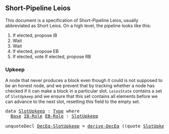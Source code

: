 ## Short-Pipeline Leios

<!--
<pre class="Agda"><a id="39" class="Symbol">{-#</a> <a id="43" class="Keyword">OPTIONS</a> <a id="51" class="Pragma">--safe</a> <a id="58" class="Symbol">#-}</a>
<a id="62" class="Keyword">open</a> <a id="67" class="Keyword">import</a> <a id="74" href="Leios.Prelude.html" class="Module">Leios.Prelude</a> <a id="88" class="Keyword">hiding</a> <a id="95" class="Symbol">(</a><a id="96" href="Function.Base.html#704" class="Function">id</a><a id="98" class="Symbol">)</a>
<a id="100" class="Keyword">open</a> <a id="105" class="Keyword">import</a> <a id="112" href="Leios.FFD.html" class="Module">Leios.FFD</a>
<a id="122" class="Keyword">open</a> <a id="127" class="Keyword">import</a> <a id="134" href="Leios.SpecStructure.html" class="Module">Leios.SpecStructure</a>

<a id="155" class="Keyword">open</a> <a id="160" class="Keyword">import</a> <a id="167" href="Tactic.Defaults.html" class="Module">Tactic.Defaults</a>
<a id="183" class="Keyword">open</a> <a id="188" class="Keyword">import</a> <a id="195" href="Tactic.Derive.DecEq.html" class="Module">Tactic.Derive.DecEq</a>

<a id="216" class="Keyword">module</a> <a id="223" href="Leios.Short.html" class="Module">Leios.Short</a> <a id="235" class="Symbol">(</a><a id="236" href="Leios.Short.html#236" class="Bound">⋯</a> <a id="238" class="Symbol">:</a> <a id="240" href="Leios.SpecStructure.html#286" class="Record">SpecStructure</a> <a id="254" class="Number">1</a><a id="255" class="Symbol">)</a>
  <a id="259" class="Symbol">(</a><a id="260" class="Keyword">let</a> <a id="264" class="Keyword">open</a> <a id="269" href="Leios.SpecStructure.html#286" class="Module">SpecStructure</a> <a id="283" href="Leios.Short.html#236" class="Bound">⋯</a> <a id="285" class="Keyword">renaming</a> <a id="294" class="Symbol">(</a><a id="295" href="Leios.Voting.html#203" class="Function">isVoteCertified</a> <a id="311" class="Symbol">to</a> <a id="314" class="Function">isVoteCertified&#39;</a><a id="330" class="Symbol">))</a> <a id="333" class="Keyword">where</a>
</pre>-->

This document is a specification of Short-Pipeline Leios, usually
abbreviated as Short Leios. On a high level, the pipeline looks like this:

1. If elected, propose IB
2. Wait
3. Wait
4. If elected, propose EB
5. If elected, vote
   If elected, propose RB

### Upkeep

A node that never produces a block even though it could is not
supposed to be an honest node, and we prevent that by tracking whether
a node has checked if it can make a block in a particular slot.
`LeiosState` contains a set of `SlotUpkeep` and we ensure that this
set contains all elements before we can advance to the next slot,
resetting this field to the empty set.

<pre class="Agda"><a id="997" class="Keyword">data</a> <a id="SlotUpkeep"></a><a id="1002" href="Leios.Short.html#1002" class="Datatype">SlotUpkeep</a> <a id="1013" class="Symbol">:</a> <a id="1015" href="Agda.Primitive.html#388" class="Primitive">Type</a> <a id="1020" class="Keyword">where</a>
  <a id="SlotUpkeep.Base"></a><a id="1028" href="Leios.Short.html#1028" class="InductiveConstructor">Base</a> <a id="SlotUpkeep.IB-Role"></a><a id="1033" href="Leios.Short.html#1033" class="InductiveConstructor">IB-Role</a> <a id="SlotUpkeep.EB-Role"></a><a id="1041" href="Leios.Short.html#1041" class="InductiveConstructor">EB-Role</a> <a id="1049" class="Symbol">:</a> <a id="1051" href="Leios.Short.html#1002" class="Datatype">SlotUpkeep</a>

<a id="1063" class="Keyword">unquoteDecl</a> <a id="DecEq-SlotUpkeep"></a><a id="1075" href="Leios.Short.html#1075" class="Function">DecEq-SlotUpkeep</a> <a id="1092" class="Symbol">=</a> <a id="1094" href="Tactic.Derive.DecEq.html#3512" class="Function">derive-DecEq</a> <a id="1107" class="Symbol">((</a><a id="1109" class="Keyword">quote</a> <a id="1115" href="Leios.Short.html#1002" class="Datatype">SlotUpkeep</a> <a id="1126" href="Agda.Builtin.Sigma.html#235" class="InductiveConstructor Operator">,</a> <a id="1128" href="Leios.Short.html#1075" class="Function">DecEq-SlotUpkeep</a><a id="1144" class="Symbol">)</a> <a id="1146" href="Agda.Builtin.List.html#199" class="InductiveConstructor Operator">∷</a> <a id="1148" href="Agda.Builtin.List.html#184" class="InductiveConstructor">[]</a><a id="1150" class="Symbol">)</a>
</pre><!--
<pre class="Agda"><a id="1169" class="Keyword">data</a> <a id="StageUpkeep"></a><a id="1174" href="Leios.Short.html#1174" class="Datatype">StageUpkeep</a> <a id="1186" class="Symbol">:</a> <a id="1188" href="Agda.Primitive.html#388" class="Primitive">Type</a> <a id="1193" class="Keyword">where</a>
  <a id="StageUpkeep.VT-Role"></a><a id="1201" href="Leios.Short.html#1201" class="InductiveConstructor">VT-Role</a> <a id="1209" class="Symbol">:</a> <a id="1211" href="Leios.Short.html#1174" class="Datatype">StageUpkeep</a>

<a id="1224" class="Keyword">unquoteDecl</a> <a id="DecEq-StageUpkeep"></a><a id="1236" href="Leios.Short.html#1236" class="Function">DecEq-StageUpkeep</a> <a id="1254" class="Symbol">=</a> <a id="1256" href="Tactic.Derive.DecEq.html#3512" class="Function">derive-DecEq</a> <a id="1269" class="Symbol">((</a><a id="1271" class="Keyword">quote</a> <a id="1277" href="Leios.Short.html#1174" class="Datatype">StageUpkeep</a> <a id="1289" href="Agda.Builtin.Sigma.html#235" class="InductiveConstructor Operator">,</a> <a id="1291" href="Leios.Short.html#1236" class="Function">DecEq-StageUpkeep</a><a id="1308" class="Symbol">)</a> <a id="1310" href="Agda.Builtin.List.html#199" class="InductiveConstructor Operator">∷</a> <a id="1312" href="Agda.Builtin.List.html#184" class="InductiveConstructor">[]</a><a id="1314" class="Symbol">)</a>
</pre><pre class="Agda"><a id="1328" class="Keyword">open</a> <a id="1333" class="Keyword">import</a> <a id="1340" href="Leios.Protocol.html" class="Module">Leios.Protocol</a> <a id="1355" class="Symbol">(</a><a id="1356" href="Leios.Short.html#236" class="Bound">⋯</a><a id="1357" class="Symbol">)</a> <a id="1359" href="Leios.Short.html#1002" class="Datatype">SlotUpkeep</a> <a id="1370" href="Leios.Short.html#1174" class="Datatype">StageUpkeep</a> <a id="1382" class="Keyword">public</a>

<a id="1390" class="Keyword">open</a> <a id="1395" href="Leios.Base.html#576" class="Module">BaseAbstract</a> <a id="1408" href="Leios.SpecStructure.html#835" class="Field">B&#39;</a> <a id="1411" class="Keyword">using</a> <a id="1417" class="Symbol">(</a><a id="1418" href="Leios.Base.html#611" class="Field">Cert</a><a id="1422" class="Symbol">;</a> <a id="1424" href="Leios.Base.html#677" class="Field">V-chkCerts</a><a id="1434" class="Symbol">;</a> <a id="1436" href="Leios.Base.html#631" class="Field">VTy</a><a id="1439" class="Symbol">;</a> <a id="1441" href="Leios.Base.html#650" class="Field">initSlot</a><a id="1449" class="Symbol">)</a>
<a id="1451" class="Keyword">open</a> <a id="1456" href="Leios.SpecStructure.html#1203" class="Module">FFD</a> <a id="1460" class="Keyword">hiding</a> <a id="1467" class="Symbol">(</a><a id="1468" href="Leios.FFD.html#562" class="Function Operator">_-⟦_/_⟧⇀_</a><a id="1477" class="Symbol">)</a>
<a id="1479" class="Keyword">open</a> <a id="1484" href="Leios.Blocks.html#4489" class="Module">GenFFD</a>
</pre><pre class="Agda"><a id="isVoteCertified"></a><a id="1503" href="Leios.Short.html#1503" class="Function">isVoteCertified</a> <a id="1519" class="Symbol">:</a> <a id="1521" href="Leios.Protocol.html#1359" class="Record">LeiosState</a> <a id="1532" class="Symbol">→</a> <a id="1534" href="Leios.Blocks.html#3047" class="Function">EndorserBlock</a> <a id="1548" class="Symbol">→</a> <a id="1550" href="Agda.Primitive.html#388" class="Primitive">Type</a>
<a id="1555" href="Leios.Short.html#1503" class="Function">isVoteCertified</a> <a id="1571" href="Leios.Short.html#1571" class="Bound">s</a> <a id="1573" href="Leios.Short.html#1573" class="Bound">eb</a> <a id="1576" class="Symbol">=</a> <a id="1578" href="Leios.Short.html#314" class="Function">isVoteCertified&#39;</a> <a id="1595" class="Symbol">(</a><a id="1596" href="Leios.Protocol.html#1869" class="Field">LeiosState.votingState</a> <a id="1619" href="Leios.Short.html#1571" class="Bound">s</a><a id="1620" class="Symbol">)</a> <a id="1622" class="Symbol">(</a><a id="1623" href="Data.Fin.Patterns.html#399" class="InductiveConstructor">0F</a> <a id="1626" href="Agda.Builtin.Sigma.html#235" class="InductiveConstructor Operator">,</a> <a id="1628" href="Leios.Short.html#1573" class="Bound">eb</a><a id="1630" class="Symbol">)</a>
</pre><pre class="Agda"><a id="1644" class="Keyword">private</a> <a id="1652" class="Keyword">variable</a> <a id="1661" href="Leios.Short.html#1661" class="Generalizable">s</a> <a id="1663" href="Leios.Short.html#1663" class="Generalizable">s&#39;</a>   <a id="1668" class="Symbol">:</a> <a id="1670" href="Leios.Protocol.html#1359" class="Record">LeiosState</a>
                 <a id="1698" href="Leios.Short.html#1698" class="Generalizable">ffds&#39;</a>  <a id="1705" class="Symbol">:</a> <a id="1707" href="Leios.FFD.html#508" class="Function">FFD.State</a>
                 <a id="1734" href="Leios.Short.html#1734" class="Generalizable">π</a>      <a id="1741" class="Symbol">:</a> <a id="1743" href="Leios.Abstract.html#578" class="Function">VrfPf</a>
                 <a id="1766" href="Leios.Short.html#1766" class="Generalizable">bs&#39;</a>    <a id="1773" class="Symbol">:</a> <a id="1775" href="Leios.Base.html#3253" class="Function">B.State</a>
                 <a id="1800" href="Leios.Short.html#1800" class="Generalizable">ks</a> <a id="1803" href="Leios.Short.html#1803" class="Generalizable">ks&#39;</a> <a id="1807" class="Symbol">:</a> <a id="1809" href="Leios.KeyRegistration.html#453" class="Function">K.State</a>
                 <a id="1834" href="Leios.Short.html#1834" class="Generalizable">msgs</a>   <a id="1841" class="Symbol">:</a> <a id="1843" href="Agda.Builtin.List.html#147" class="Datatype">List</a> <a id="1848" class="Symbol">(</a><a id="1849" href="Leios.FFD.html#117" class="Field">FFDAbstract.Header</a> <a id="1868" href="Leios.Blocks.html#5537" class="Function">ffdAbstract</a> <a id="1880" href="Data.Sum.Base.html#625" class="Datatype Operator">⊎</a> <a id="1882" href="Leios.FFD.html#124" class="Field">FFDAbstract.Body</a> <a id="1899" href="Leios.Blocks.html#5537" class="Function">ffdAbstract</a><a id="1910" class="Symbol">)</a>
                 <a id="1929" href="Leios.Short.html#1929" class="Generalizable">eb</a>     <a id="1936" class="Symbol">:</a> <a id="1938" href="Leios.Blocks.html#3047" class="Function">EndorserBlock</a>
                 <a id="1969" href="Leios.Short.html#1969" class="Generalizable">ebs</a>    <a id="1976" class="Symbol">:</a> <a id="1978" href="Agda.Builtin.List.html#147" class="Datatype">List</a> <a id="1983" href="Leios.Blocks.html#3047" class="Function">EndorserBlock</a>
                 <a id="2014" href="Leios.Short.html#2014" class="Generalizable">rbs</a>    <a id="2021" class="Symbol">:</a> <a id="2023" href="Agda.Builtin.List.html#147" class="Datatype">List</a> <a id="2028" href="Leios.Base.html#503" class="Function">RankingBlock</a>
                 <a id="2058" href="Leios.Short.html#2058" class="Generalizable">txs</a>    <a id="2065" class="Symbol">:</a> <a id="2067" href="Agda.Builtin.List.html#147" class="Datatype">List</a> <a id="2072" href="Leios.Abstract.html#457" class="Function">Tx</a>
                 <a id="2092" href="Leios.Short.html#2092" class="Generalizable">V</a>      <a id="2099" class="Symbol">:</a> <a id="2101" href="Leios.Base.html#631" class="Function">VTy</a>
                 <a id="2122" href="Leios.Short.html#2122" class="Generalizable">SD</a>     <a id="2129" class="Symbol">:</a> <a id="2131" href="Leios.Base.html#453" class="Function">StakeDistr</a>
                 <a id="2159" href="Leios.Short.html#2159" class="Generalizable">pks</a>    <a id="2166" class="Symbol">:</a> <a id="2168" href="Agda.Builtin.List.html#147" class="Datatype">List</a> <a id="2173" href="Leios.VRF.html#911" class="Function">PubKey</a>
</pre>-->

### Block/Vote production rules

We now define the rules for block production given by the relation `_↝_`. These are split in two:

1. Positive rules, when we do need to create a block.
2. Negative rules, when we cannot create a block.

The purpose of the negative rules is to properly adjust the upkeep if
we cannot make a block.

Note that `_↝_`, starting with an empty upkeep can always make exactly
three steps corresponding to the three types of Leios specific blocks.

<pre class="Agda"><a id="2672" class="Keyword">data</a> <a id="_↝_"></a><a id="2677" href="Leios.Short.html#2677" class="Datatype Operator">_↝_</a> <a id="2681" class="Symbol">:</a> <a id="2683" href="Leios.Protocol.html#1359" class="Record">LeiosState</a> <a id="2694" class="Symbol">→</a> <a id="2696" href="Leios.Protocol.html#1359" class="Record">LeiosState</a> <a id="2707" class="Symbol">→</a> <a id="2709" href="Agda.Primitive.html#388" class="Primitive">Type</a> <a id="2714" class="Keyword">where</a>
</pre>#### Positive rules
<pre class="Agda">  <a id="_↝_.IB-Role"></a><a id="2754" href="Leios.Short.html#2754" class="InductiveConstructor">IB-Role</a> <a id="2762" class="Symbol">:</a> <a id="2764" class="Keyword">let</a> <a id="2768" class="Keyword">open</a> <a id="2773" href="Leios.Protocol.html#1359" class="Module">LeiosState</a> <a id="2784" href="Leios.Short.html#1661" class="Generalizable">s</a> <a id="2786" class="Keyword">renaming</a> <a id="2795" class="Symbol">(</a><a id="2796" href="Leios.Protocol.html#1452" class="Field">FFDState</a> <a id="2805" class="Symbol">to</a> <a id="2808" class="Field">ffds</a><a id="2812" class="Symbol">)</a>
                <a id="2830" href="Leios.Short.html#2830" class="Bound">b</a> <a id="2832" class="Symbol">=</a> <a id="2834" href="Leios.Blocks.html#4692" class="InductiveConstructor">ibBody</a> <a id="2841" class="Symbol">(</a><a id="2842" class="Keyword">record</a> <a id="2849" class="Symbol">{</a> <a id="2851" href="Leios.Blocks.html#1326" class="Field">txs</a> <a id="2855" class="Symbol">=</a> <a id="2857" href="Leios.Protocol.html#1516" class="Function">ToPropose</a> <a id="2867" class="Symbol">})</a>
                <a id="2886" href="Leios.Short.html#2886" class="Bound">h</a> <a id="2888" class="Symbol">=</a> <a id="2890" href="Leios.Blocks.html#4561" class="InductiveConstructor">ibHeader</a> <a id="2899" class="Symbol">(</a><a id="2900" href="Leios.Blocks.html#2141" class="Function">mkIBHeader</a> <a id="2911" href="Leios.Protocol.html#1668" class="Function">slot</a> <a id="2916" href="Leios.SpecStructure.html#601" class="Field">id</a> <a id="2919" href="Leios.Short.html#1734" class="Generalizable">π</a> <a id="2921" href="Leios.SpecStructure.html#730" class="Field">sk-IB</a> <a id="2927" href="Leios.Protocol.html#1516" class="Function">ToPropose</a><a id="2936" class="Symbol">)</a>
          <a id="2948" class="Keyword">in</a>
          <a id="2961" href="Prelude.InferenceRules.html#56074" class="Function Operator">∙</a> <a id="2963" href="Leios.VRF.html#1245" class="Function">canProduceIB</a> <a id="2976" href="Leios.Protocol.html#1668" class="Function">slot</a> <a id="2981" href="Leios.SpecStructure.html#730" class="Field">sk-IB</a> <a id="2987" class="Symbol">(</a><a id="2988" href="Leios.Protocol.html#3868" class="Function">stake</a> <a id="2994" href="Leios.Short.html#1661" class="Generalizable">s</a><a id="2995" class="Symbol">)</a> <a id="2997" href="Leios.Short.html#1734" class="Generalizable">π</a>
          <a id="3009" href="Prelude.InferenceRules.html#56005" class="Function Operator">∙</a> <a id="3011" href="Leios.Short.html#2808" class="Function">ffds</a> <a id="3016" href="Leios.FFD.html#562" class="Function Operator">FFD.-⟦</a> <a id="3023" href="Leios.FFD.html#311" class="InductiveConstructor">Send</a> <a id="3028" href="Leios.Short.html#2886" class="Bound">h</a> <a id="3030" class="Symbol">(</a><a id="3031" href="Agda.Builtin.Maybe.html#173" class="InductiveConstructor">just</a> <a id="3036" href="Leios.Short.html#2830" class="Bound">b</a><a id="3037" class="Symbol">)</a> <a id="3039" href="Leios.FFD.html#562" class="Function Operator">/</a> <a id="3041" href="Leios.FFD.html#397" class="InductiveConstructor">SendRes</a> <a id="3049" href="Leios.FFD.html#562" class="Function Operator">⟧⇀</a> <a id="3052" href="Leios.Short.html#1698" class="Generalizable">ffds&#39;</a>
          <a id="3068" href="Prelude.InferenceRules.html#11315" class="Function Operator">─────────────────────────────────────────────────────────────────────────</a>
          <a id="3152" href="Leios.Short.html#1661" class="Generalizable">s</a> <a id="3154" href="Leios.Short.html#2677" class="Datatype Operator">↝</a> <a id="3156" href="Leios.Protocol.html#2892" class="Function">addUpkeep</a> <a id="3166" class="Keyword">record</a> <a id="3173" href="Leios.Short.html#1661" class="Generalizable">s</a> <a id="3175" class="Symbol">{</a> <a id="3177" href="Leios.Protocol.html#1452" class="Field">FFDState</a> <a id="3186" class="Symbol">=</a> <a id="3188" href="Leios.Short.html#1698" class="Generalizable">ffds&#39;</a> <a id="3194" class="Symbol">}</a> <a id="3196" href="Leios.Short.html#1033" class="InductiveConstructor">IB-Role</a>
</pre>When η = 0 there is no indirect ledger inclusion; in case η > 0 earlier EBs might
be referenced (Full-Short Leios).
<pre class="Agda">  <a id="_↝_.EB-Role"></a><a id="3334" href="Leios.Short.html#3334" class="InductiveConstructor">EB-Role</a> <a id="3342" class="Symbol">:</a> <a id="3344" class="Keyword">let</a> <a id="3348" class="Keyword">open</a> <a id="3353" href="Leios.Protocol.html#1359" class="Module">LeiosState</a> <a id="3364" href="Leios.Short.html#1661" class="Generalizable">s</a> <a id="3366" class="Keyword">renaming</a> <a id="3375" class="Symbol">(</a><a id="3376" href="Leios.Protocol.html#1452" class="Field">FFDState</a> <a id="3385" class="Symbol">to</a> <a id="3388" class="Field">ffds</a><a id="3392" class="Symbol">)</a>
                <a id="3410" href="Leios.Short.html#3410" class="Bound">LI</a> <a id="3413" class="Symbol">=</a> <a id="3415" href="abstract-set-theory.Prelude.html#1824" class="Function">map</a> <a id="3419" href="Leios.Blocks.html#2547" class="Function">getIBRef</a> <a id="3428" href="Function.Base.html#1974" class="Function Operator">$</a> <a id="3430" href="Leios.Prelude.html#1588" class="Function">filter</a> <a id="3437" class="Symbol">(</a><a id="3438" href="Leios.Blocks.html#770" class="Function Operator">_∈ᴮ</a> <a id="3442" href="Leios.Prelude.html#1209" class="Function">slice</a> <a id="3448" href="Leios.Abstract.html#961" class="Function">L</a> <a id="3450" href="Leios.Protocol.html#1668" class="Function">slot</a> <a id="3455" class="Number">3</a><a id="3456" class="Symbol">)</a> <a id="3458" href="Leios.Protocol.html#1547" class="Function">IBs</a> <a id="3462" class="Comment">-- TODO: add late IB inclusion</a>
                <a id="3509" href="Leios.Short.html#3509" class="Bound">LE</a> <a id="3512" class="Symbol">=</a> <a id="3514" href="abstract-set-theory.Prelude.html#1824" class="Function">map</a> <a id="3518" href="Leios.Blocks.html#4034" class="Function">getEBRef</a> <a id="3527" href="Leios.Short.html#1969" class="Generalizable">ebs</a>
                <a id="3547" href="Leios.Short.html#3547" class="Bound">h</a>  <a id="3550" class="Symbol">=</a> <a id="3552" href="Leios.Blocks.html#3578" class="Function">mkEB</a> <a id="3557" href="Leios.Protocol.html#1668" class="Function">slot</a> <a id="3562" href="Leios.SpecStructure.html#601" class="Field">id</a> <a id="3565" href="Leios.Short.html#1734" class="Generalizable">π</a> <a id="3567" href="Leios.SpecStructure.html#736" class="Field">sk-EB</a> <a id="3573" href="Leios.Short.html#3410" class="Bound">LI</a> <a id="3576" href="Leios.Short.html#3509" class="Bound">LE</a>
                <a id="3595" href="Leios.Short.html#3595" class="Bound">P</a>  <a id="3598" class="Symbol">=</a> <a id="3600" class="Symbol">λ</a> <a id="3602" href="Leios.Short.html#3602" class="Bound">x</a> <a id="3604" class="Symbol">→</a> <a id="3606" href="Leios.Short.html#1503" class="Function">isVoteCertified</a> <a id="3622" href="Leios.Short.html#1661" class="Generalizable">s</a> <a id="3624" href="Leios.Short.html#3602" class="Bound">x</a>
                         <a id="3651" href="Data.Product.Base.html#1618" class="Function Operator">×</a> <a id="3653" href="Leios.Short.html#3602" class="Bound">x</a> <a id="3655" href="abstract-set-theory.Prelude.html#563" class="Function Operator">∈ˡ</a> <a id="3658" href="Leios.Protocol.html#1586" class="Function">EBs</a>
                         <a id="3687" href="Data.Product.Base.html#1618" class="Function Operator">×</a> <a id="3689" href="Leios.Short.html#3602" class="Bound">x</a> <a id="3691" href="Leios.Blocks.html#770" class="Function Operator">∈ᴮ</a> <a id="3694" href="Leios.Prelude.html#1475" class="Function">slices</a> <a id="3701" href="Leios.Abstract.html#961" class="Function">L</a> <a id="3703" href="Leios.Protocol.html#1668" class="Function">slot</a> <a id="3708" class="Number">2</a> <a id="3710" class="Symbol">(</a><a id="3711" class="Number">3</a> <a id="3713" href="Agda.Builtin.Nat.html#539" class="Primitive Operator">*</a> <a id="3715" href="Leios.Abstract.html#1009" class="Function">η</a> <a id="3717" href="Data.Nat.Base.html#7096" class="Function Operator">/</a> <a id="3719" href="Leios.Abstract.html#961" class="Function">L</a><a id="3720" class="Symbol">)</a>
                <a id="3738" href="Leios.Short.html#3738" class="Bound">slots</a> <a id="3744" class="Symbol">=</a> <a id="3746" href="abstract-set-theory.Prelude.html#1824" class="Function">map</a> <a id="3750" href="Leios.Blocks.html#640" class="Field">slotNumber</a>
          <a id="3771" class="Keyword">in</a>
          <a id="3784" href="Prelude.InferenceRules.html#56074" class="Function Operator">∙</a> <a id="3786" href="Leios.Protocol.html#2475" class="Function">needsUpkeep</a> <a id="3798" href="Leios.Short.html#1041" class="InductiveConstructor">EB-Role</a>
          <a id="3816" href="Prelude.InferenceRules.html#56005" class="Function Operator">∙</a> <a id="3818" href="Leios.VRF.html#1849" class="Function">canProduceEB</a> <a id="3831" href="Leios.Protocol.html#1668" class="Function">slot</a> <a id="3836" href="Leios.SpecStructure.html#736" class="Field">sk-EB</a> <a id="3842" class="Symbol">(</a><a id="3843" href="Leios.Protocol.html#3868" class="Function">stake</a> <a id="3849" href="Leios.Short.html#1661" class="Generalizable">s</a><a id="3850" class="Symbol">)</a> <a id="3852" href="Leios.Short.html#1734" class="Generalizable">π</a>
          <a id="3864" href="Prelude.InferenceRules.html#56005" class="Function Operator">∙</a> <a id="3866" href="Data.List.Relation.Unary.All.html#1639" class="Datatype">All.All</a> <a id="3874" href="Leios.Short.html#3595" class="Bound">P</a> <a id="3876" href="Leios.Short.html#1969" class="Generalizable">ebs</a>
          <a id="3890" href="Prelude.InferenceRules.html#56005" class="Function Operator">∙</a> <a id="3892" href="Data.List.Relation.Unary.Unique.Setoid.html#785" class="Datatype">Unique</a> <a id="3899" class="Symbol">(</a><a id="3900" href="Leios.Short.html#3738" class="Bound">slots</a> <a id="3906" href="Leios.Short.html#1969" class="Generalizable">ebs</a><a id="3909" class="Symbol">)</a> <a id="3911" href="Data.Product.Base.html#1618" class="Function Operator">×</a> <a id="3913" href="Axiom.Set.html#5718" class="Function">fromList</a> <a id="3922" class="Symbol">(</a><a id="3923" href="Leios.Short.html#3738" class="Bound">slots</a> <a id="3929" href="Leios.Short.html#1969" class="Generalizable">ebs</a><a id="3932" class="Symbol">)</a> <a id="3934" href="Axiom.Set.html#2587" class="Function Operator">≡ᵉ</a> <a id="3937" href="Axiom.Set.html#5718" class="Function">fromList</a> <a id="3946" class="Symbol">(</a><a id="3947" href="Leios.Short.html#3738" class="Bound">slots</a> <a id="3953" class="Symbol">(</a><a id="3954" href="Leios.Prelude.html#1588" class="Function">filter</a> <a id="3961" href="Leios.Short.html#3595" class="Bound">P</a> <a id="3963" href="Leios.Protocol.html#1586" class="Function">EBs</a><a id="3966" class="Symbol">))</a>
          <a id="3979" href="Prelude.InferenceRules.html#56005" class="Function Operator">∙</a> <a id="3981" href="Leios.Short.html#3388" class="Function">ffds</a> <a id="3986" href="Leios.FFD.html#562" class="Function Operator">FFD.-⟦</a> <a id="3993" href="Leios.FFD.html#311" class="InductiveConstructor">Send</a> <a id="3998" class="Symbol">(</a><a id="3999" href="Leios.Blocks.html#4594" class="InductiveConstructor">ebHeader</a> <a id="4008" href="Leios.Short.html#3547" class="Bound">h</a><a id="4009" class="Symbol">)</a> <a id="4011" href="Agda.Builtin.Maybe.html#194" class="InductiveConstructor">nothing</a> <a id="4019" href="Leios.FFD.html#562" class="Function Operator">/</a> <a id="4021" href="Leios.FFD.html#397" class="InductiveConstructor">SendRes</a> <a id="4029" href="Leios.FFD.html#562" class="Function Operator">⟧⇀</a> <a id="4032" href="Leios.Short.html#1698" class="Generalizable">ffds&#39;</a>
          <a id="4048" href="Prelude.InferenceRules.html#11315" class="Function Operator">─────────────────────────────────────────────────────────────────────────</a>
          <a id="4132" href="Leios.Short.html#1661" class="Generalizable">s</a> <a id="4134" href="Leios.Short.html#2677" class="Datatype Operator">↝</a> <a id="4136" href="Leios.Protocol.html#2892" class="Function">addUpkeep</a> <a id="4146" class="Keyword">record</a> <a id="4153" href="Leios.Short.html#1661" class="Generalizable">s</a> <a id="4155" class="Symbol">{</a> <a id="4157" href="Leios.Protocol.html#1452" class="Field">FFDState</a> <a id="4166" class="Symbol">=</a> <a id="4168" href="Leios.Short.html#1698" class="Generalizable">ffds&#39;</a> <a id="4174" class="Symbol">}</a> <a id="4176" href="Leios.Short.html#1041" class="InductiveConstructor">EB-Role</a>
</pre><pre class="Agda">  <a id="_↝_.VT-Role"></a><a id="4198" href="Leios.Short.html#4198" class="InductiveConstructor">VT-Role</a> <a id="4206" class="Symbol">:</a> <a id="4208" class="Keyword">let</a> <a id="4212" class="Keyword">open</a> <a id="4217" href="Leios.Protocol.html#1359" class="Module">LeiosState</a> <a id="4228" href="Leios.Short.html#1661" class="Generalizable">s</a> <a id="4230" class="Keyword">renaming</a> <a id="4239" class="Symbol">(</a><a id="4240" href="Leios.Protocol.html#1452" class="Field">FFDState</a> <a id="4249" class="Symbol">to</a> <a id="4252" class="Field">ffds</a><a id="4256" class="Symbol">)</a>
                <a id="4274" href="Leios.Short.html#4274" class="Bound">EBs&#39;</a> <a id="4279" class="Symbol">=</a> <a id="4281" href="Leios.Prelude.html#1588" class="Function">filter</a> <a id="4288" class="Symbol">(</a><a id="4289" href="Leios.Protocol.html#7383" class="Function">allIBRefsKnown</a> <a id="4304" href="Leios.Short.html#1661" class="Generalizable">s</a><a id="4305" class="Symbol">)</a> <a id="4307" href="Function.Base.html#1974" class="Function Operator">$</a> <a id="4309" href="Leios.Prelude.html#1588" class="Function">filter</a> <a id="4316" class="Symbol">(</a><a id="4317" href="Leios.Blocks.html#770" class="Function Operator">_∈ᴮ</a> <a id="4321" href="Leios.Prelude.html#1209" class="Function">slice</a> <a id="4327" href="Leios.Abstract.html#961" class="Function">L</a> <a id="4329" href="Leios.Protocol.html#1668" class="Function">slot</a> <a id="4334" class="Number">1</a><a id="4335" class="Symbol">)</a> <a id="4337" href="Leios.Protocol.html#1586" class="Function">EBs</a>
                <a id="4357" href="Leios.Short.html#4357" class="Bound">votes</a> <a id="4363" class="Symbol">=</a> <a id="4365" href="abstract-set-theory.Prelude.html#1824" class="Function">map</a> <a id="4369" class="Symbol">(</a><a id="4370" href="Leios.Abstract.html#837" class="Function">vote</a> <a id="4375" href="Leios.SpecStructure.html#742" class="Field">sk-VT</a> <a id="4381" href="Function.Base.html#1115" class="Function Operator">∘</a> <a id="4383" href="Class.Hashable.html#167" class="Field">hash</a><a id="4387" class="Symbol">)</a> <a id="4389" href="Leios.Short.html#4274" class="Bound">EBs&#39;</a>
          <a id="4404" class="Keyword">in</a>
          <a id="4417" href="Prelude.InferenceRules.html#56074" class="Function Operator">∙</a> <a id="4419" href="Leios.Protocol.html#2535" class="Function">needsUpkeep-Stage</a> <a id="4437" href="Leios.Short.html#1201" class="InductiveConstructor">VT-Role</a>
          <a id="4455" href="Prelude.InferenceRules.html#56005" class="Function Operator">∙</a> <a id="4457" href="Leios.VRF.html#2453" class="Function">canProduceV</a> <a id="4469" href="Leios.Protocol.html#1668" class="Function">slot</a> <a id="4474" href="Leios.SpecStructure.html#742" class="Field">sk-VT</a> <a id="4480" class="Symbol">(</a><a id="4481" href="Leios.Protocol.html#3868" class="Function">stake</a> <a id="4487" href="Leios.Short.html#1661" class="Generalizable">s</a><a id="4488" class="Symbol">)</a>
          <a id="4500" href="Prelude.InferenceRules.html#56005" class="Function Operator">∙</a> <a id="4502" href="Leios.Short.html#4252" class="Function">ffds</a> <a id="4507" href="Leios.FFD.html#562" class="Function Operator">FFD.-⟦</a> <a id="4514" href="Leios.FFD.html#311" class="InductiveConstructor">Send</a> <a id="4519" class="Symbol">(</a><a id="4520" href="Leios.Blocks.html#4632" class="InductiveConstructor">vtHeader</a> <a id="4529" href="Leios.Short.html#4357" class="Bound">votes</a><a id="4534" class="Symbol">)</a> <a id="4536" href="Agda.Builtin.Maybe.html#194" class="InductiveConstructor">nothing</a> <a id="4544" href="Leios.FFD.html#562" class="Function Operator">/</a> <a id="4546" href="Leios.FFD.html#397" class="InductiveConstructor">SendRes</a> <a id="4554" href="Leios.FFD.html#562" class="Function Operator">⟧⇀</a> <a id="4557" href="Leios.Short.html#1698" class="Generalizable">ffds&#39;</a>
          <a id="4573" href="Prelude.InferenceRules.html#11315" class="Function Operator">─────────────────────────────────────────────────────────────────────────</a>
          <a id="4657" href="Leios.Short.html#1661" class="Generalizable">s</a> <a id="4659" href="Leios.Short.html#2677" class="Datatype Operator">↝</a> <a id="4661" href="Leios.Protocol.html#3062" class="Function">addUpkeep-Stage</a> <a id="4677" class="Keyword">record</a> <a id="4684" href="Leios.Short.html#1661" class="Generalizable">s</a> <a id="4686" class="Symbol">{</a> <a id="4688" href="Leios.Protocol.html#1452" class="Field">FFDState</a> <a id="4697" class="Symbol">=</a> <a id="4699" href="Leios.Short.html#1698" class="Generalizable">ffds&#39;</a> <a id="4705" class="Symbol">}</a> <a id="4707" href="Leios.Short.html#1201" class="InductiveConstructor">VT-Role</a>
</pre>#### Negative rules
<pre class="Agda">  <a id="_↝_.No-IB-Role"></a><a id="4749" href="Leios.Short.html#4749" class="InductiveConstructor">No-IB-Role</a> <a id="4760" class="Symbol">:</a> <a id="4762" class="Keyword">let</a> <a id="4766" class="Keyword">open</a> <a id="4771" href="Leios.Protocol.html#1359" class="Module">LeiosState</a> <a id="4782" href="Leios.Short.html#1661" class="Generalizable">s</a> <a id="4784" class="Keyword">in</a>
             <a id="4800" href="Prelude.InferenceRules.html#56074" class="Function Operator">∙</a> <a id="4802" href="Leios.Protocol.html#2475" class="Function">needsUpkeep</a> <a id="4814" href="Leios.Short.html#1033" class="InductiveConstructor">IB-Role</a>
             <a id="4835" href="Prelude.InferenceRules.html#56005" class="Function Operator">∙</a> <a id="4837" class="Symbol">(∀</a> <a id="4840" href="Leios.Short.html#4840" class="Bound">π</a> <a id="4842" class="Symbol">→</a> <a id="4844" href="Relation.Nullary.Negation.Core.html#658" class="Function Operator">¬</a> <a id="4846" href="Leios.VRF.html#1245" class="Function">canProduceIB</a> <a id="4859" href="Leios.Protocol.html#1668" class="Function">slot</a> <a id="4864" href="Leios.SpecStructure.html#730" class="Field">sk-IB</a> <a id="4870" class="Symbol">(</a><a id="4871" href="Leios.Protocol.html#3868" class="Function">stake</a> <a id="4877" href="Leios.Short.html#1661" class="Generalizable">s</a><a id="4878" class="Symbol">)</a> <a id="4880" href="Leios.Short.html#4840" class="Bound">π</a><a id="4881" class="Symbol">)</a>
             <a id="4896" href="Prelude.InferenceRules.html#13121" class="Function Operator">─────────────────────────────────────────────</a>
             <a id="4955" href="Leios.Short.html#1661" class="Generalizable">s</a> <a id="4957" href="Leios.Short.html#2677" class="Datatype Operator">↝</a> <a id="4959" href="Leios.Protocol.html#2892" class="Function">addUpkeep</a> <a id="4969" href="Leios.Short.html#1661" class="Generalizable">s</a> <a id="4971" href="Leios.Short.html#1033" class="InductiveConstructor">IB-Role</a>
</pre><pre class="Agda">  <a id="_↝_.No-EB-Role"></a><a id="4993" href="Leios.Short.html#4993" class="InductiveConstructor">No-EB-Role</a> <a id="5004" class="Symbol">:</a> <a id="5006" class="Keyword">let</a> <a id="5010" class="Keyword">open</a> <a id="5015" href="Leios.Protocol.html#1359" class="Module">LeiosState</a> <a id="5026" href="Leios.Short.html#1661" class="Generalizable">s</a> <a id="5028" class="Keyword">in</a>
             <a id="5044" href="Prelude.InferenceRules.html#56074" class="Function Operator">∙</a> <a id="5046" href="Leios.Protocol.html#2475" class="Function">needsUpkeep</a> <a id="5058" href="Leios.Short.html#1041" class="InductiveConstructor">EB-Role</a>
             <a id="5079" href="Prelude.InferenceRules.html#56005" class="Function Operator">∙</a> <a id="5081" class="Symbol">(∀</a> <a id="5084" href="Leios.Short.html#5084" class="Bound">π</a> <a id="5086" class="Symbol">→</a> <a id="5088" href="Relation.Nullary.Negation.Core.html#658" class="Function Operator">¬</a> <a id="5090" href="Leios.VRF.html#1849" class="Function">canProduceEB</a> <a id="5103" href="Leios.Protocol.html#1668" class="Function">slot</a> <a id="5108" href="Leios.SpecStructure.html#736" class="Field">sk-EB</a> <a id="5114" class="Symbol">(</a><a id="5115" href="Leios.Protocol.html#3868" class="Function">stake</a> <a id="5121" href="Leios.Short.html#1661" class="Generalizable">s</a><a id="5122" class="Symbol">)</a> <a id="5124" href="Leios.Short.html#5084" class="Bound">π</a><a id="5125" class="Symbol">)</a>
             <a id="5140" href="Prelude.InferenceRules.html#13121" class="Function Operator">─────────────────────────────────────────────</a>
             <a id="5199" href="Leios.Short.html#1661" class="Generalizable">s</a> <a id="5201" href="Leios.Short.html#2677" class="Datatype Operator">↝</a> <a id="5203" href="Leios.Protocol.html#2892" class="Function">addUpkeep</a> <a id="5213" href="Leios.Short.html#1661" class="Generalizable">s</a> <a id="5215" href="Leios.Short.html#1041" class="InductiveConstructor">EB-Role</a>
</pre><pre class="Agda">  <a id="_↝_.No-VT-Role"></a><a id="5237" href="Leios.Short.html#5237" class="InductiveConstructor">No-VT-Role</a> <a id="5248" class="Symbol">:</a> <a id="5250" class="Keyword">let</a> <a id="5254" class="Keyword">open</a> <a id="5259" href="Leios.Protocol.html#1359" class="Module">LeiosState</a> <a id="5270" href="Leios.Short.html#1661" class="Generalizable">s</a> <a id="5272" class="Keyword">in</a>
             <a id="5288" href="Prelude.InferenceRules.html#56074" class="Function Operator">∙</a> <a id="5290" href="Leios.Protocol.html#2535" class="Function">needsUpkeep-Stage</a> <a id="5308" href="Leios.Short.html#1201" class="InductiveConstructor">VT-Role</a>
             <a id="5329" href="Prelude.InferenceRules.html#56005" class="Function Operator">∙</a> <a id="5331" href="Relation.Nullary.Negation.Core.html#658" class="Function Operator">¬</a> <a id="5333" href="Leios.VRF.html#2453" class="Function">canProduceV</a> <a id="5345" href="Leios.Protocol.html#1668" class="Function">slot</a> <a id="5350" href="Leios.SpecStructure.html#742" class="Field">sk-VT</a> <a id="5356" class="Symbol">(</a><a id="5357" href="Leios.Protocol.html#3868" class="Function">stake</a> <a id="5363" href="Leios.Short.html#1661" class="Generalizable">s</a><a id="5364" class="Symbol">)</a>
             <a id="5379" href="Prelude.InferenceRules.html#13121" class="Function Operator">─────────────────────────────────────────────</a>
             <a id="5438" href="Leios.Short.html#1661" class="Generalizable">s</a> <a id="5440" href="Leios.Short.html#2677" class="Datatype Operator">↝</a> <a id="5442" href="Leios.Protocol.html#3062" class="Function">addUpkeep-Stage</a> <a id="5458" href="Leios.Short.html#1661" class="Generalizable">s</a> <a id="5460" href="Leios.Short.html#1201" class="InductiveConstructor">VT-Role</a>
</pre>### Uniform short-pipeline
<pre class="Agda"><a id="stage"></a><a id="5507" href="Leios.Short.html#5507" class="Function">stage</a> <a id="5513" class="Symbol">:</a> <a id="5515" href="Agda.Builtin.Nat.html#203" class="Datatype">ℕ</a> <a id="5517" class="Symbol">→</a> <a id="5519" class="Symbol">⦃</a> <a id="5521" href="Leios.Short.html#5521" class="Bound">_</a> <a id="5523" class="Symbol">:</a> <a id="5525" href="Data.Nat.Base.html#3260" class="Record">NonZero</a> <a id="5533" href="Leios.Abstract.html#961" class="Function">L</a> <a id="5535" class="Symbol">⦄</a> <a id="5537" class="Symbol">→</a> <a id="5539" href="Agda.Builtin.Nat.html#203" class="Datatype">ℕ</a>
<a id="5541" href="Leios.Short.html#5507" class="Function">stage</a> <a id="5547" href="Leios.Short.html#5547" class="Bound">s</a> <a id="5549" class="Symbol">=</a> <a id="5551" href="Leios.Short.html#5547" class="Bound">s</a> <a id="5553" href="Data.Nat.Base.html#7096" class="Function Operator">/</a> <a id="5555" href="Leios.Abstract.html#961" class="Function">L</a>

<a id="beginningOfStage"></a><a id="5558" href="Leios.Short.html#5558" class="Function">beginningOfStage</a> <a id="5575" class="Symbol">:</a> <a id="5577" href="Agda.Builtin.Nat.html#203" class="Datatype">ℕ</a> <a id="5579" class="Symbol">→</a> <a id="5581" href="Agda.Primitive.html#388" class="Primitive">Type</a>
<a id="5586" href="Leios.Short.html#5558" class="Function">beginningOfStage</a> <a id="5603" href="Leios.Short.html#5603" class="Bound">s</a> <a id="5605" class="Symbol">=</a> <a id="5607" href="Leios.Short.html#5507" class="Function">stage</a> <a id="5613" href="Leios.Short.html#5603" class="Bound">s</a> <a id="5615" href="Agda.Builtin.Nat.html#539" class="Primitive Operator">*</a> <a id="5617" href="Leios.Abstract.html#961" class="Function">L</a> <a id="5619" href="Agda.Builtin.Equality.html#150" class="Datatype Operator">≡</a> <a id="5621" href="Leios.Short.html#5603" class="Bound">s</a>

<a id="endOfStage"></a><a id="5624" href="Leios.Short.html#5624" class="Function">endOfStage</a> <a id="5635" class="Symbol">:</a> <a id="5637" href="Agda.Builtin.Nat.html#203" class="Datatype">ℕ</a> <a id="5639" class="Symbol">→</a> <a id="5641" href="Agda.Primitive.html#388" class="Primitive">Type</a>
<a id="5646" href="Leios.Short.html#5624" class="Function">endOfStage</a> <a id="5657" href="Leios.Short.html#5657" class="Bound">s</a> <a id="5659" class="Symbol">=</a> <a id="5661" href="Agda.Builtin.Nat.html#234" class="InductiveConstructor">suc</a> <a id="5665" class="Symbol">(</a><a id="5666" href="Leios.Short.html#5507" class="Function">stage</a> <a id="5672" href="Leios.Short.html#5657" class="Bound">s</a><a id="5673" class="Symbol">)</a> <a id="5675" href="Agda.Builtin.Equality.html#150" class="Datatype Operator">≡</a> <a id="5677" href="Leios.Short.html#5507" class="Function">stage</a> <a id="5683" class="Symbol">(</a><a id="5684" href="Agda.Builtin.Nat.html#234" class="InductiveConstructor">suc</a> <a id="5688" href="Leios.Short.html#5657" class="Bound">s</a><a id="5689" class="Symbol">)</a>
</pre>Predicate needed for slot transition. Special care needs to be taken when starting from
genesis.
<pre class="Agda"><a id="allDone"></a><a id="5800" href="Leios.Short.html#5800" class="Function">allDone</a> <a id="5808" class="Symbol">:</a> <a id="5810" href="Leios.Protocol.html#1359" class="Record">LeiosState</a> <a id="5821" class="Symbol">→</a> <a id="5823" href="Agda.Primitive.html#388" class="Primitive">Type</a>
<a id="5828" href="Leios.Short.html#5800" class="Function">allDone</a> <a id="5836" class="Keyword">record</a> <a id="5843" class="Symbol">{</a> <a id="5845" href="Leios.Protocol.html#1668" class="Field">slot</a> <a id="5850" class="Symbol">=</a> <a id="5852" href="Leios.Short.html#5852" class="Bound">s</a> <a id="5854" class="Symbol">;</a> <a id="5856" href="Leios.Protocol.html#1765" class="Field">Upkeep</a> <a id="5863" class="Symbol">=</a> <a id="5865" href="Leios.Short.html#5865" class="Bound">u</a> <a id="5867" class="Symbol">;</a> <a id="5869" href="Leios.Protocol.html#1801" class="Field">Upkeep-Stage</a> <a id="5882" class="Symbol">=</a> <a id="5884" href="Leios.Short.html#5884" class="Bound">v</a> <a id="5886" class="Symbol">}</a> <a id="5888" class="Symbol">=</a>
  <a id="5892" class="Comment">-- bootstrapping</a>
    <a id="5913" class="Symbol">(</a><a id="5914" href="Leios.Short.html#5507" class="Function">stage</a> <a id="5920" href="Leios.Short.html#5852" class="Bound">s</a> <a id="5922" href="Class.HasOrder.Core.html#555" class="Field Operator">&lt;</a> <a id="5924" class="Number">3</a> <a id="5926" href="Data.Product.Base.html#1618" class="Function Operator">×</a>                        <a id="5951" href="Leios.Short.html#5865" class="Bound">u</a> <a id="5953" href="Axiom.Set.html#2587" class="Function Operator">≡ᵉ</a> <a id="5956" href="Axiom.Set.html#5718" class="Function">fromList</a> <a id="5965" class="Symbol">(</a><a id="5966" href="Leios.Short.html#1033" class="InductiveConstructor">IB-Role</a>           <a id="5984" href="Agda.Builtin.List.html#199" class="InductiveConstructor Operator">∷</a> <a id="5986" href="Leios.Short.html#1028" class="InductiveConstructor">Base</a> <a id="5991" href="Agda.Builtin.List.html#199" class="InductiveConstructor Operator">∷</a> <a id="5993" href="Agda.Builtin.List.html#184" class="InductiveConstructor">[]</a><a id="5995" class="Symbol">))</a>
  <a id="6000" href="Data.Sum.Base.html#625" class="Datatype Operator">⊎</a> <a id="6002" class="Symbol">(</a><a id="6003" href="Leios.Short.html#5507" class="Function">stage</a> <a id="6009" href="Leios.Short.html#5852" class="Bound">s</a> <a id="6011" href="Agda.Builtin.Equality.html#150" class="Datatype Operator">≡</a> <a id="6013" class="Number">3</a> <a id="6015" href="Data.Product.Base.html#1618" class="Function Operator">×</a>   <a id="6019" href="Leios.Short.html#5558" class="Function">beginningOfStage</a> <a id="6036" href="Leios.Short.html#5852" class="Bound">s</a> <a id="6038" href="Data.Product.Base.html#1618" class="Function Operator">×</a> <a id="6040" href="Leios.Short.html#5865" class="Bound">u</a> <a id="6042" href="Axiom.Set.html#2587" class="Function Operator">≡ᵉ</a> <a id="6045" href="Axiom.Set.html#5718" class="Function">fromList</a> <a id="6054" class="Symbol">(</a><a id="6055" href="Leios.Short.html#1033" class="InductiveConstructor">IB-Role</a> <a id="6063" href="Agda.Builtin.List.html#199" class="InductiveConstructor Operator">∷</a> <a id="6065" href="Leios.Short.html#1041" class="InductiveConstructor">EB-Role</a> <a id="6073" href="Agda.Builtin.List.html#199" class="InductiveConstructor Operator">∷</a> <a id="6075" href="Leios.Short.html#1028" class="InductiveConstructor">Base</a> <a id="6080" href="Agda.Builtin.List.html#199" class="InductiveConstructor Operator">∷</a> <a id="6082" href="Agda.Builtin.List.html#184" class="InductiveConstructor">[]</a><a id="6084" class="Symbol">))</a>
  <a id="6089" href="Data.Sum.Base.html#625" class="Datatype Operator">⊎</a> <a id="6091" class="Symbol">(</a><a id="6092" href="Leios.Short.html#5507" class="Function">stage</a> <a id="6098" href="Leios.Short.html#5852" class="Bound">s</a> <a id="6100" href="Agda.Builtin.Equality.html#150" class="Datatype Operator">≡</a> <a id="6102" class="Number">3</a> <a id="6104" href="Data.Product.Base.html#1618" class="Function Operator">×</a> <a id="6106" href="Relation.Nullary.Negation.Core.html#658" class="Function Operator">¬</a> <a id="6108" href="Leios.Short.html#5558" class="Function">beginningOfStage</a> <a id="6125" href="Leios.Short.html#5852" class="Bound">s</a> <a id="6127" href="Data.Product.Base.html#1618" class="Function Operator">×</a> <a id="6129" href="Leios.Short.html#5865" class="Bound">u</a> <a id="6131" href="Axiom.Set.html#2587" class="Function Operator">≡ᵉ</a> <a id="6134" href="Axiom.Set.html#5718" class="Function">fromList</a> <a id="6143" class="Symbol">(</a><a id="6144" href="Leios.Short.html#1033" class="InductiveConstructor">IB-Role</a>           <a id="6162" href="Agda.Builtin.List.html#199" class="InductiveConstructor Operator">∷</a> <a id="6164" href="Leios.Short.html#1028" class="InductiveConstructor">Base</a> <a id="6169" href="Agda.Builtin.List.html#199" class="InductiveConstructor Operator">∷</a> <a id="6171" href="Agda.Builtin.List.html#184" class="InductiveConstructor">[]</a><a id="6173" class="Symbol">))</a>
  <a id="6178" class="Comment">-- done</a>
  <a id="6188" href="Data.Sum.Base.html#625" class="Datatype Operator">⊎</a> <a id="6190" class="Symbol">(</a><a id="6191" href="Leios.Short.html#5507" class="Function">stage</a> <a id="6197" href="Leios.Short.html#5852" class="Bound">s</a> <a id="6199" href="Class.HasOrder.Core.html#748" class="Function Operator">&gt;</a> <a id="6201" class="Number">3</a> <a id="6203" href="Data.Product.Base.html#1618" class="Function Operator">×</a>   <a id="6207" href="Leios.Short.html#5558" class="Function">beginningOfStage</a> <a id="6224" href="Leios.Short.html#5852" class="Bound">s</a> <a id="6226" href="Data.Product.Base.html#1618" class="Function Operator">×</a> <a id="6228" href="Leios.Short.html#5865" class="Bound">u</a> <a id="6230" href="Axiom.Set.html#2587" class="Function Operator">≡ᵉ</a> <a id="6233" href="Axiom.Set.html#5718" class="Function">fromList</a> <a id="6242" class="Symbol">(</a><a id="6243" href="Leios.Short.html#1033" class="InductiveConstructor">IB-Role</a> <a id="6251" href="Agda.Builtin.List.html#199" class="InductiveConstructor Operator">∷</a> <a id="6253" href="Leios.Short.html#1041" class="InductiveConstructor">EB-Role</a> <a id="6261" href="Agda.Builtin.List.html#199" class="InductiveConstructor Operator">∷</a> <a id="6263" href="Leios.Short.html#1028" class="InductiveConstructor">Base</a> <a id="6268" href="Agda.Builtin.List.html#199" class="InductiveConstructor Operator">∷</a> <a id="6270" href="Agda.Builtin.List.html#184" class="InductiveConstructor">[]</a><a id="6272" class="Symbol">))</a>
  <a id="6277" href="Data.Sum.Base.html#625" class="Datatype Operator">⊎</a> <a id="6279" class="Symbol">(</a><a id="6280" href="Leios.Short.html#5507" class="Function">stage</a> <a id="6286" href="Leios.Short.html#5852" class="Bound">s</a> <a id="6288" href="Class.HasOrder.Core.html#748" class="Function Operator">&gt;</a> <a id="6290" class="Number">3</a> <a id="6292" href="Data.Product.Base.html#1618" class="Function Operator">×</a> <a id="6294" href="Relation.Nullary.Negation.Core.html#658" class="Function Operator">¬</a> <a id="6296" href="Leios.Short.html#5558" class="Function">beginningOfStage</a> <a id="6313" href="Leios.Short.html#5852" class="Bound">s</a> <a id="6315" href="Data.Product.Base.html#1618" class="Function Operator">×</a> <a id="6317" href="Leios.Short.html#5865" class="Bound">u</a> <a id="6319" href="Axiom.Set.html#2587" class="Function Operator">≡ᵉ</a> <a id="6322" href="Axiom.Set.html#5718" class="Function">fromList</a> <a id="6331" class="Symbol">(</a><a id="6332" href="Leios.Short.html#1033" class="InductiveConstructor">IB-Role</a>           <a id="6350" href="Agda.Builtin.List.html#199" class="InductiveConstructor Operator">∷</a> <a id="6352" href="Leios.Short.html#1028" class="InductiveConstructor">Base</a> <a id="6357" href="Agda.Builtin.List.html#199" class="InductiveConstructor Operator">∷</a> <a id="6359" href="Agda.Builtin.List.html#184" class="InductiveConstructor">[]</a><a id="6361" class="Symbol">)</a> <a id="6363" href="Data.Product.Base.html#1618" class="Function Operator">×</a>
       <a id="6372" class="Symbol">(((</a>  <a id="6377" href="Leios.Short.html#5624" class="Function">endOfStage</a> <a id="6388" href="Leios.Short.html#5852" class="Bound">s</a> <a id="6390" href="Data.Product.Base.html#1618" class="Function Operator">×</a> <a id="6392" href="Leios.Short.html#5884" class="Bound">v</a> <a id="6394" href="Axiom.Set.html#2587" class="Function Operator">≡ᵉ</a> <a id="6397" href="Axiom.Set.html#5718" class="Function">fromList</a> <a id="6406" class="Symbol">(</a><a id="6407" href="Leios.Short.html#1201" class="InductiveConstructor">VT-Role</a> <a id="6415" href="Agda.Builtin.List.html#199" class="InductiveConstructor Operator">∷</a> <a id="6417" href="Agda.Builtin.List.html#184" class="InductiveConstructor">[]</a><a id="6419" class="Symbol">))</a>
       <a id="6429" href="Data.Sum.Base.html#625" class="Datatype Operator">⊎</a> <a id="6431" class="Symbol">(</a><a id="6432" href="Relation.Nullary.Negation.Core.html#658" class="Function Operator">¬</a> <a id="6434" href="Leios.Short.html#5624" class="Function">endOfStage</a> <a id="6445" href="Leios.Short.html#5852" class="Bound">s</a><a id="6446" class="Symbol">))))</a>
</pre>### (Full-)Short Leios transitions
The relation describing the transition given input and state
<pre class="Agda"><a id="6559" class="Keyword">data</a> <a id="_-⟦_/_⟧⇀_"></a><a id="6564" href="Leios.Short.html#6564" class="Datatype Operator">_-⟦_/_⟧⇀_</a> <a id="6574" class="Symbol">:</a> <a id="6576" href="Agda.Builtin.Maybe.html#135" class="Datatype">Maybe</a> <a id="6582" href="Leios.Protocol.html#1359" class="Record">LeiosState</a> <a id="6593" class="Symbol">→</a> <a id="6595" href="Leios.Protocol.html#1108" class="Datatype">LeiosInput</a> <a id="6606" class="Symbol">→</a> <a id="6608" href="Leios.Protocol.html#1266" class="Datatype">LeiosOutput</a> <a id="6620" class="Symbol">→</a> <a id="6622" href="Leios.Protocol.html#1359" class="Record">LeiosState</a> <a id="6633" class="Symbol">→</a> <a id="6635" href="Agda.Primitive.html#388" class="Primitive">Type</a> <a id="6640" class="Keyword">where</a>
</pre>#### Initialization
<pre class="Agda">  <a id="_-⟦_/_⟧⇀_.Init"></a><a id="6680" href="Leios.Short.html#6680" class="InductiveConstructor">Init</a> <a id="6685" class="Symbol">:</a>
       <a id="6694" href="Prelude.InferenceRules.html#56074" class="Function Operator">∙</a> <a id="6696" href="Leios.Short.html#1800" class="Generalizable">ks</a> <a id="6699" href="Leios.KeyRegistration.html#476" class="Function Operator">K.-⟦</a> <a id="6704" href="Leios.KeyRegistration.html#302" class="InductiveConstructor">K.INIT</a> <a id="6711" href="Leios.SpecStructure.html#766" class="Field">pk-IB</a> <a id="6717" href="Leios.SpecStructure.html#772" class="Field">pk-EB</a> <a id="6723" href="Leios.SpecStructure.html#778" class="Field">pk-VT</a> <a id="6729" href="Leios.KeyRegistration.html#476" class="Function Operator">/</a> <a id="6731" href="Leios.KeyRegistration.html#374" class="InductiveConstructor">K.PUBKEYS</a> <a id="6741" href="Leios.Short.html#2159" class="Generalizable">pks</a> <a id="6745" href="Leios.KeyRegistration.html#476" class="Function Operator">⟧⇀</a> <a id="6748" href="Leios.Short.html#1803" class="Generalizable">ks&#39;</a>
       <a id="6759" href="Prelude.InferenceRules.html#56005" class="Function Operator">∙</a> <a id="6761" href="Leios.SpecStructure.html#904" class="Field">initBaseState</a> <a id="6775" href="Leios.Base.html#3276" class="Function Operator">B.-⟦</a> <a id="6780" href="Leios.Base.html#1390" class="InductiveConstructor">B.INIT</a> <a id="6787" class="Symbol">(</a><a id="6788" href="Leios.Base.html#677" class="Function">V-chkCerts</a> <a id="6799" href="Leios.Short.html#2159" class="Generalizable">pks</a><a id="6802" class="Symbol">)</a> <a id="6804" href="Leios.Base.html#3276" class="Function Operator">/</a> <a id="6806" href="Leios.Base.html#2591" class="InductiveConstructor">B.STAKE</a> <a id="6814" href="Leios.Short.html#2122" class="Generalizable">SD</a> <a id="6817" href="Leios.Base.html#3276" class="Function Operator">⟧⇀</a> <a id="6820" href="Leios.Short.html#1766" class="Generalizable">bs&#39;</a>
       <a id="6831" href="Prelude.InferenceRules.html#11981" class="Function Operator">────────────────────────────────────────────────────────────────</a>
       <a id="6903" href="Agda.Builtin.Maybe.html#194" class="InductiveConstructor">nothing</a> <a id="6911" href="Leios.Short.html#6564" class="Datatype Operator">-⟦</a> <a id="6914" href="Leios.Protocol.html#1134" class="InductiveConstructor">INIT</a> <a id="6919" href="Leios.Short.html#2092" class="Generalizable">V</a> <a id="6921" href="Leios.Short.html#6564" class="Datatype Operator">/</a> <a id="6923" href="Leios.Protocol.html#1328" class="InductiveConstructor">EMPTY</a> <a id="6929" href="Leios.Short.html#6564" class="Datatype Operator">⟧⇀</a> <a id="6932" href="Leios.Protocol.html#3215" class="Function">initLeiosState</a> <a id="6947" href="Leios.Short.html#2092" class="Generalizable">V</a> <a id="6949" href="Leios.Short.html#2122" class="Generalizable">SD</a> <a id="6952" href="Leios.Short.html#1766" class="Generalizable">bs&#39;</a> <a id="6956" href="Leios.Short.html#2159" class="Generalizable">pks</a>
</pre>#### Network and Ledger
<pre class="Agda">  <a id="_-⟦_/_⟧⇀_.Slot"></a><a id="6998" href="Leios.Short.html#6998" class="InductiveConstructor">Slot</a> <a id="7003" class="Symbol">:</a> <a id="7005" class="Keyword">let</a> <a id="7009" class="Keyword">open</a> <a id="7014" href="Leios.Protocol.html#1359" class="Module">LeiosState</a> <a id="7025" href="Leios.Short.html#1661" class="Generalizable">s</a> <a id="7027" class="Keyword">renaming</a> <a id="7036" class="Symbol">(</a><a id="7037" href="Leios.Protocol.html#1452" class="Field">FFDState</a> <a id="7046" class="Symbol">to</a> <a id="7049" class="Field">ffds</a><a id="7053" class="Symbol">;</a> <a id="7055" href="Leios.Protocol.html#1838" class="Field">BaseState</a> <a id="7065" class="Symbol">to</a> <a id="7068" class="Field">bs</a><a id="7070" class="Symbol">)</a> <a id="7072" class="Keyword">in</a>
       <a id="7082" href="Prelude.InferenceRules.html#56074" class="Function Operator">∙</a> <a id="7084" href="Leios.Short.html#5800" class="Function">allDone</a> <a id="7092" href="Leios.Short.html#1661" class="Generalizable">s</a>
       <a id="7101" href="Prelude.InferenceRules.html#56005" class="Function Operator">∙</a> <a id="7103" href="Leios.Short.html#7068" class="Function">bs</a> <a id="7106" href="Leios.Base.html#3276" class="Function Operator">B.-⟦</a> <a id="7111" href="Leios.Base.html#1991" class="InductiveConstructor">B.FTCH-LDG</a> <a id="7122" href="Leios.Base.html#3276" class="Function Operator">/</a> <a id="7124" href="Leios.Base.html#3167" class="InductiveConstructor">B.BASE-LDG</a> <a id="7135" href="Leios.Short.html#2014" class="Generalizable">rbs</a> <a id="7139" href="Leios.Base.html#3276" class="Function Operator">⟧⇀</a> <a id="7142" href="Leios.Short.html#1766" class="Generalizable">bs&#39;</a>
       <a id="7153" href="Prelude.InferenceRules.html#56005" class="Function Operator">∙</a> <a id="7155" href="Leios.Short.html#7049" class="Function">ffds</a> <a id="7160" href="Leios.FFD.html#562" class="Function Operator">FFD.-⟦</a> <a id="7167" href="Leios.FFD.html#351" class="InductiveConstructor">Fetch</a> <a id="7173" href="Leios.FFD.html#562" class="Function Operator">/</a> <a id="7175" href="Leios.FFD.html#419" class="InductiveConstructor">FetchRes</a> <a id="7184" href="Leios.Short.html#1834" class="Generalizable">msgs</a> <a id="7189" href="Leios.FFD.html#562" class="Function Operator">⟧⇀</a> <a id="7192" href="Leios.Short.html#1698" class="Generalizable">ffds&#39;</a>
       <a id="7205" href="Prelude.InferenceRules.html#11470" class="Function Operator">───────────────────────────────────────────────────────────────────────</a>
       <a id="7284" href="Agda.Builtin.Maybe.html#173" class="InductiveConstructor">just</a> <a id="7289" href="Leios.Short.html#1661" class="Generalizable">s</a> <a id="7291" href="Leios.Short.html#6564" class="Datatype Operator">-⟦</a> <a id="7294" href="Leios.Protocol.html#1214" class="InductiveConstructor">SLOT</a> <a id="7299" href="Leios.Short.html#6564" class="Datatype Operator">/</a> <a id="7301" href="Leios.Protocol.html#1328" class="InductiveConstructor">EMPTY</a> <a id="7307" href="Leios.Short.html#6564" class="Datatype Operator">⟧⇀</a> <a id="7310" class="Keyword">record</a> <a id="7317" href="Leios.Short.html#1661" class="Generalizable">s</a>
           <a id="7330" class="Symbol">{</a> <a id="7332" href="Leios.Protocol.html#1452" class="Field">FFDState</a>     <a id="7345" class="Symbol">=</a> <a id="7347" href="Leios.Short.html#1698" class="Generalizable">ffds&#39;</a>
           <a id="7364" class="Symbol">;</a> <a id="7366" href="Leios.Protocol.html#1838" class="Field">BaseState</a>    <a id="7379" class="Symbol">=</a> <a id="7381" href="Leios.Short.html#1766" class="Generalizable">bs&#39;</a>
           <a id="7396" class="Symbol">;</a> <a id="7398" href="Leios.Protocol.html#1485" class="Field">Ledger</a>       <a id="7411" class="Symbol">=</a> <a id="7413" href="Leios.Protocol.html#2348" class="Function">constructLedger</a> <a id="7429" href="Leios.Short.html#2014" class="Generalizable">rbs</a>
           <a id="7444" class="Symbol">;</a> <a id="7446" href="Leios.Protocol.html#1668" class="Field">slot</a>         <a id="7459" class="Symbol">=</a> <a id="7461" href="Agda.Builtin.Nat.html#234" class="InductiveConstructor">suc</a> <a id="7465" href="Leios.Protocol.html#1668" class="Function">slot</a>
           <a id="7481" class="Symbol">;</a> <a id="7483" href="Leios.Protocol.html#1765" class="Field">Upkeep</a>       <a id="7496" class="Symbol">=</a> <a id="7498" href="Class.HasEmptySet.html#287" class="Field">∅</a>
           <a id="7511" class="Symbol">;</a> <a id="7513" href="Leios.Protocol.html#1801" class="Field">Upkeep-Stage</a> <a id="7526" class="Symbol">=</a> <a id="7528" href="Class.Decidable.Core.html#593" class="Function Operator">ifᵈ</a> <a id="7532" class="Symbol">(</a><a id="7533" href="Leios.Short.html#5624" class="Function">endOfStage</a> <a id="7544" href="Leios.Protocol.html#1668" class="Function">slot</a><a id="7548" class="Symbol">)</a> <a id="7550" href="Class.Decidable.Core.html#593" class="Function Operator">then</a> <a id="7555" href="Class.HasEmptySet.html#287" class="Field">∅</a> <a id="7557" href="Class.Decidable.Core.html#593" class="Function Operator">else</a> <a id="7562" href="Leios.Protocol.html#1801" class="Function">Upkeep-Stage</a>
           <a id="7586" class="Symbol">}</a> <a id="7588" href="Leios.Protocol.html#8878" class="Function Operator">↑</a> <a id="7590" href="Data.List.Base.html#10687" class="Function">L.filter</a> <a id="7599" class="Symbol">(</a><a id="7600" href="Leios.Protocol.html#7126" class="Function">isValid?</a> <a id="7609" href="Leios.Short.html#1661" class="Generalizable">s</a><a id="7610" class="Symbol">)</a> <a id="7612" href="Leios.Short.html#1834" class="Generalizable">msgs</a>
</pre><pre class="Agda">  <a id="_-⟦_/_⟧⇀_.Ftch"></a><a id="7631" href="Leios.Short.html#7631" class="InductiveConstructor">Ftch</a> <a id="7636" class="Symbol">:</a>
       <a id="7645" href="Prelude.InferenceRules.html#42426" class="Function Operator">────────────────────────────────────────────────────────</a>
       <a id="7709" href="Agda.Builtin.Maybe.html#173" class="InductiveConstructor">just</a> <a id="7714" href="Leios.Short.html#1661" class="Generalizable">s</a> <a id="7716" href="Leios.Short.html#6564" class="Datatype Operator">-⟦</a> <a id="7719" href="Leios.Protocol.html#1238" class="InductiveConstructor">FTCH-LDG</a> <a id="7728" href="Leios.Short.html#6564" class="Datatype Operator">/</a> <a id="7730" href="Leios.Protocol.html#1293" class="InductiveConstructor">FTCH-LDG</a> <a id="7739" class="Symbol">(</a><a id="7740" href="Leios.Protocol.html#1485" class="Field">LeiosState.Ledger</a> <a id="7758" href="Leios.Short.html#1661" class="Generalizable">s</a><a id="7759" class="Symbol">)</a> <a id="7761" href="Leios.Short.html#6564" class="Datatype Operator">⟧⇀</a> <a id="7764" href="Leios.Short.html#1661" class="Generalizable">s</a>
</pre>#### Base chain

Note: Submitted data to the base chain is only taken into account
      if the party submitting is the block producer on the base chain
      for the given slot
<pre class="Agda">  <a id="_-⟦_/_⟧⇀_.Base₁"></a><a id="7958" href="Leios.Short.html#7958" class="InductiveConstructor">Base₁</a>   <a id="7966" class="Symbol">:</a>
          <a id="7978" href="Prelude.InferenceRules.html#41139" class="Function Operator">───────────────────────────────────────────────────────────────────</a>
          <a id="8056" href="Agda.Builtin.Maybe.html#173" class="InductiveConstructor">just</a> <a id="8061" href="Leios.Short.html#1661" class="Generalizable">s</a> <a id="8063" href="Leios.Short.html#6564" class="Datatype Operator">-⟦</a> <a id="8066" href="Leios.Protocol.html#1164" class="InductiveConstructor">SUBMIT</a> <a id="8073" class="Symbol">(</a><a id="8074" href="Data.Sum.Base.html#700" class="InductiveConstructor">inj₂</a> <a id="8079" href="Leios.Short.html#2058" class="Generalizable">txs</a><a id="8082" class="Symbol">)</a> <a id="8084" href="Leios.Short.html#6564" class="Datatype Operator">/</a> <a id="8086" href="Leios.Protocol.html#1328" class="InductiveConstructor">EMPTY</a> <a id="8092" href="Leios.Short.html#6564" class="Datatype Operator">⟧⇀</a> <a id="8095" class="Keyword">record</a> <a id="8102" href="Leios.Short.html#1661" class="Generalizable">s</a> <a id="8104" class="Symbol">{</a> <a id="8106" href="Leios.Protocol.html#1516" class="Field">ToPropose</a> <a id="8116" class="Symbol">=</a> <a id="8118" href="Leios.Short.html#2058" class="Generalizable">txs</a> <a id="8122" class="Symbol">}</a>
</pre><pre class="Agda">  <a id="_-⟦_/_⟧⇀_.Base₂a"></a><a id="8138" href="Leios.Short.html#8138" class="InductiveConstructor">Base₂a</a>  <a id="8146" class="Symbol">:</a> <a id="8148" class="Keyword">let</a> <a id="8152" class="Keyword">open</a> <a id="8157" href="Leios.Protocol.html#1359" class="Module">LeiosState</a> <a id="8168" href="Leios.Short.html#1661" class="Generalizable">s</a> <a id="8170" class="Keyword">renaming</a> <a id="8179" class="Symbol">(</a><a id="8180" href="Leios.Protocol.html#1838" class="Field">BaseState</a> <a id="8190" class="Symbol">to</a> <a id="8193" class="Field">bs</a><a id="8195" class="Symbol">)</a> <a id="8197" class="Keyword">in</a>
          <a id="8210" href="Prelude.InferenceRules.html#56074" class="Function Operator">∙</a> <a id="8212" href="Leios.Protocol.html#2475" class="Function">needsUpkeep</a> <a id="8224" href="Leios.Short.html#1028" class="InductiveConstructor">Base</a>
          <a id="8239" href="Prelude.InferenceRules.html#56005" class="Function Operator">∙</a> <a id="8241" href="Leios.Short.html#1929" class="Generalizable">eb</a> <a id="8244" href="Class.IsSet.html#458" class="Function Operator">∈</a> <a id="8246" href="Leios.Prelude.html#1588" class="Function">filter</a> <a id="8253" class="Symbol">(λ</a> <a id="8256" href="Leios.Short.html#8256" class="Bound">x</a> <a id="8258" class="Symbol">→</a> <a id="8260" href="Leios.Short.html#1503" class="Function">isVoteCertified</a> <a id="8276" href="Leios.Short.html#1661" class="Generalizable">s</a> <a id="8278" href="Leios.Short.html#8256" class="Bound">x</a> <a id="8280" href="Data.Product.Base.html#1618" class="Function Operator">×</a> <a id="8282" href="Leios.Short.html#8256" class="Bound">x</a> <a id="8284" href="Leios.Blocks.html#770" class="Function Operator">∈ᴮ</a> <a id="8287" href="Leios.Prelude.html#1209" class="Function">slice</a> <a id="8293" href="Leios.Abstract.html#961" class="Function">L</a> <a id="8295" href="Leios.Protocol.html#1668" class="Function">slot</a> <a id="8300" class="Number">2</a><a id="8301" class="Symbol">)</a> <a id="8303" href="Leios.Protocol.html#1586" class="Function">EBs</a>
          <a id="8317" href="Prelude.InferenceRules.html#56005" class="Function Operator">∙</a> <a id="8319" href="Leios.Short.html#8193" class="Function">bs</a> <a id="8322" href="Leios.Base.html#3276" class="Function Operator">B.-⟦</a> <a id="8327" href="Leios.Base.html#1769" class="InductiveConstructor">B.SUBMIT</a> <a id="8336" class="Symbol">(</a><a id="8337" href="Data.These.Base.html#595" class="InductiveConstructor">this</a> <a id="8342" href="Leios.Short.html#1929" class="Generalizable">eb</a><a id="8344" class="Symbol">)</a> <a id="8346" href="Leios.Base.html#3276" class="Function Operator">/</a> <a id="8348" href="Leios.Base.html#2840" class="InductiveConstructor">B.EMPTY</a> <a id="8356" href="Leios.Base.html#3276" class="Function Operator">⟧⇀</a> <a id="8359" href="Leios.Short.html#1766" class="Generalizable">bs&#39;</a>
          <a id="8373" href="Prelude.InferenceRules.html#11470" class="Function Operator">───────────────────────────────────────────────────────────────────────</a>
          <a id="8455" href="Agda.Builtin.Maybe.html#173" class="InductiveConstructor">just</a> <a id="8460" href="Leios.Short.html#1661" class="Generalizable">s</a> <a id="8462" href="Leios.Short.html#6564" class="Datatype Operator">-⟦</a> <a id="8465" href="Leios.Protocol.html#1214" class="InductiveConstructor">SLOT</a> <a id="8470" href="Leios.Short.html#6564" class="Datatype Operator">/</a> <a id="8472" href="Leios.Protocol.html#1328" class="InductiveConstructor">EMPTY</a> <a id="8478" href="Leios.Short.html#6564" class="Datatype Operator">⟧⇀</a> <a id="8481" href="Leios.Protocol.html#2892" class="Function">addUpkeep</a> <a id="8491" class="Keyword">record</a> <a id="8498" href="Leios.Short.html#1661" class="Generalizable">s</a> <a id="8500" class="Symbol">{</a> <a id="8502" href="Leios.Protocol.html#1838" class="Field">BaseState</a> <a id="8512" class="Symbol">=</a> <a id="8514" href="Leios.Short.html#1766" class="Generalizable">bs&#39;</a> <a id="8518" class="Symbol">}</a> <a id="8520" href="Leios.Short.html#1028" class="InductiveConstructor">Base</a>

  <a id="_-⟦_/_⟧⇀_.Base₂b"></a><a id="8528" href="Leios.Short.html#8528" class="InductiveConstructor">Base₂b</a>  <a id="8536" class="Symbol">:</a> <a id="8538" class="Keyword">let</a> <a id="8542" class="Keyword">open</a> <a id="8547" href="Leios.Protocol.html#1359" class="Module">LeiosState</a> <a id="8558" href="Leios.Short.html#1661" class="Generalizable">s</a> <a id="8560" class="Keyword">renaming</a> <a id="8569" class="Symbol">(</a><a id="8570" href="Leios.Protocol.html#1838" class="Field">BaseState</a> <a id="8580" class="Symbol">to</a> <a id="8583" class="Field">bs</a><a id="8585" class="Symbol">)</a> <a id="8587" class="Keyword">in</a>
          <a id="8600" href="Prelude.InferenceRules.html#56074" class="Function Operator">∙</a> <a id="8602" href="Leios.Protocol.html#2475" class="Function">needsUpkeep</a> <a id="8614" href="Leios.Short.html#1028" class="InductiveConstructor">Base</a>
          <a id="8629" href="Prelude.InferenceRules.html#56005" class="Function Operator">∙</a> <a id="8631" href="Agda.Builtin.List.html#184" class="InductiveConstructor">[]</a> <a id="8634" href="Agda.Builtin.Equality.html#150" class="Datatype Operator">≡</a> <a id="8636" href="Leios.Prelude.html#1588" class="Function">filter</a> <a id="8643" class="Symbol">(λ</a> <a id="8646" href="Leios.Short.html#8646" class="Bound">x</a> <a id="8648" class="Symbol">→</a> <a id="8650" href="Leios.Short.html#1503" class="Function">isVoteCertified</a> <a id="8666" href="Leios.Short.html#1661" class="Generalizable">s</a> <a id="8668" href="Leios.Short.html#8646" class="Bound">x</a> <a id="8670" href="Data.Product.Base.html#1618" class="Function Operator">×</a> <a id="8672" href="Leios.Short.html#8646" class="Bound">x</a> <a id="8674" href="Leios.Blocks.html#770" class="Function Operator">∈ᴮ</a> <a id="8677" href="Leios.Prelude.html#1209" class="Function">slice</a> <a id="8683" href="Leios.Abstract.html#961" class="Function">L</a> <a id="8685" href="Leios.Protocol.html#1668" class="Function">slot</a> <a id="8690" class="Number">2</a><a id="8691" class="Symbol">)</a> <a id="8693" href="Leios.Protocol.html#1586" class="Function">EBs</a>
          <a id="8707" href="Prelude.InferenceRules.html#56005" class="Function Operator">∙</a> <a id="8709" href="Leios.Short.html#8583" class="Function">bs</a> <a id="8712" href="Leios.Base.html#3276" class="Function Operator">B.-⟦</a> <a id="8717" href="Leios.Base.html#1769" class="InductiveConstructor">B.SUBMIT</a> <a id="8726" class="Symbol">(</a><a id="8727" href="Data.These.Base.html#623" class="InductiveConstructor">that</a> <a id="8732" href="Leios.Protocol.html#1516" class="Function">ToPropose</a><a id="8741" class="Symbol">)</a> <a id="8743" href="Leios.Base.html#3276" class="Function Operator">/</a> <a id="8745" href="Leios.Base.html#2840" class="InductiveConstructor">B.EMPTY</a> <a id="8753" href="Leios.Base.html#3276" class="Function Operator">⟧⇀</a> <a id="8756" href="Leios.Short.html#1766" class="Generalizable">bs&#39;</a>
          <a id="8770" href="Prelude.InferenceRules.html#11470" class="Function Operator">───────────────────────────────────────────────────────────────────────</a>
          <a id="8852" href="Agda.Builtin.Maybe.html#173" class="InductiveConstructor">just</a> <a id="8857" href="Leios.Short.html#1661" class="Generalizable">s</a> <a id="8859" href="Leios.Short.html#6564" class="Datatype Operator">-⟦</a> <a id="8862" href="Leios.Protocol.html#1214" class="InductiveConstructor">SLOT</a> <a id="8867" href="Leios.Short.html#6564" class="Datatype Operator">/</a> <a id="8869" href="Leios.Protocol.html#1328" class="InductiveConstructor">EMPTY</a> <a id="8875" href="Leios.Short.html#6564" class="Datatype Operator">⟧⇀</a> <a id="8878" href="Leios.Protocol.html#2892" class="Function">addUpkeep</a> <a id="8888" class="Keyword">record</a> <a id="8895" href="Leios.Short.html#1661" class="Generalizable">s</a> <a id="8897" class="Symbol">{</a> <a id="8899" href="Leios.Protocol.html#1838" class="Field">BaseState</a> <a id="8909" class="Symbol">=</a> <a id="8911" href="Leios.Short.html#1766" class="Generalizable">bs&#39;</a> <a id="8915" class="Symbol">}</a> <a id="8917" href="Leios.Short.html#1028" class="InductiveConstructor">Base</a>
</pre>#### Protocol rules
<pre class="Agda">  <a id="_-⟦_/_⟧⇀_.Roles"></a><a id="8956" href="Leios.Short.html#8956" class="InductiveConstructor">Roles</a> <a id="8962" class="Symbol">:</a>
        <a id="8972" href="Prelude.InferenceRules.html#56074" class="Function Operator">∙</a> <a id="8974" href="Leios.Short.html#1661" class="Generalizable">s</a> <a id="8976" href="Leios.Short.html#2677" class="Datatype Operator">↝</a> <a id="8978" href="Leios.Short.html#1663" class="Generalizable">s&#39;</a>
        <a id="8989" href="Prelude.InferenceRules.html#13801" class="Function Operator">─────────────────────────────</a>
        <a id="9027" href="Agda.Builtin.Maybe.html#173" class="InductiveConstructor">just</a> <a id="9032" href="Leios.Short.html#1661" class="Generalizable">s</a> <a id="9034" href="Leios.Short.html#6564" class="Datatype Operator">-⟦</a> <a id="9037" href="Leios.Protocol.html#1214" class="InductiveConstructor">SLOT</a> <a id="9042" href="Leios.Short.html#6564" class="Datatype Operator">/</a> <a id="9044" href="Leios.Protocol.html#1328" class="InductiveConstructor">EMPTY</a> <a id="9050" href="Leios.Short.html#6564" class="Datatype Operator">⟧⇀</a> <a id="9053" href="Leios.Short.html#1663" class="Generalizable">s&#39;</a>
</pre>